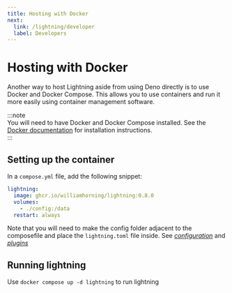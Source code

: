 ```yaml
---
title: Hosting with Docker
next:
  link: /lightning/developer
  label: Developers
---
```


# Hosting with Docker

Another way to host Lightning aside from using Deno directly is to use Docker
and Docker Compose. This allows you to use containers and run it more easily
using container management software.

:::note  
You will need to have Docker and Docker Compose installed. See the
[Docker documentation](https://docs.docker.com/get-docker/) for
installation instructions.  
:::

## Setting up the container

In a `compose.yml` file, add the following snippet:

```yml
lightning:
  image: ghcr.io/williamhorning/lightning:0.8.0
  volumes:
    - ./config:/data
  restart: always
```

Note that you will need to make the config folder adjacent to the composefile
and place the `lightning.toml` file inside. See
[_configuration_](../configuration) and [_plugins_](../plugins)

## Running lightning

Use `docker compose up -d lightning` to run lightning
